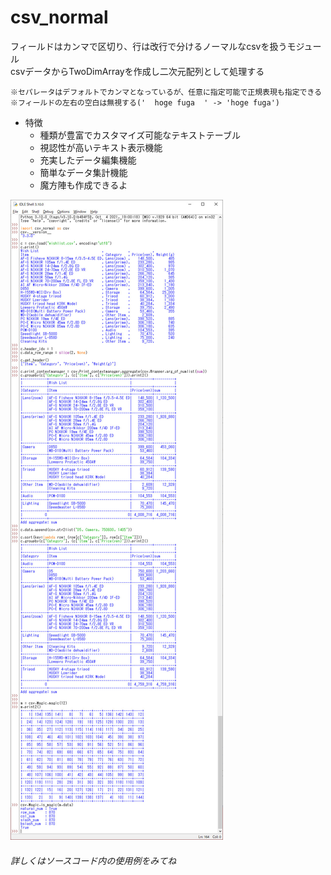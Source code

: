 # csv\_normal

フィールドはカンマで区切り、行は改行で分けるノーマルなcsvを扱うモジュール  
csvデータからTwoDimArrayを作成し二次元配列として処理する

    ※セパレータはデフォルトでカンマとなっているが、任意に指定可能で正規表現も指定できる
    ※フィールドの左右の空白は無視する('  hoge fuga  ' -> 'hoge fuga')

- 特徴
    - 種類が豊富でカスタマイズ可能なテキストテーブル
    - 視認性が高いテキスト表示機能
    - 充実したデータ編集機能
    - 簡単なデータ集計機能
    - 魔方陣も作成できるよ

![Description image](https://raw.githubusercontent.com/ShiraiTK/csv_normal/master/README_image.jpg)

###### 詳しくはソースコード内の使用例をみてね

